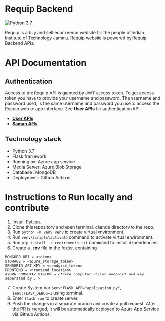 # Requip Backend
[![Python 3.7](https://img.shields.io/badge/python-3.7+-blue.svg)](https://www.python.org/downloads/release/python-370/)

Requip is a buy and sell ecommerce website for the people of Indian Institute of Technology Jammu. Requip website is powered by Requip Backend APIs.

# API Documentation

## Authentication
Access to the Requip API is granted by JWT access token. To get access token you have to provide your username and password. The username and password used, is the same username and password you use to access the Recuip web or app interface. See **User APIs** for authentication API

- **[User APIs](/docs/user.md)**
- **[Saman APIs](/docs/saman.md)**

## Technology stack

- Python 3.7
- Flask framework
- Running on: Azure app service
- Media Server: Azure Blob Storage
- Database : MongoDB
- Deployment : Github Actions
    
# Instructions to Run locally and contribute
1. Install [Python](https://www.python.org/downloads/).
2. Clone this repository and open terminal, change directory to the repo.
3. Run `python -m venv venv` to create virtual environment.
4. Run `venv\Scripts\activate` command to activate virtual environment.
5. Run `pip install -r reqirements.txt` command to install dependencies.
6. Create a **.env** file in the folder, containing

```
MONGODB_URI = <token>
STORAGE = <azure_storage_token>
SENDGRID_API_KEY = <sendgrid_token>
FRONTEND = <frontend_location>
AZURE_COMPUTER_VISION = <Azure computer vision endpoint and key seperated by ; >
```
7. Create System Var `$env:FLASK_APP="application.py"`, `$env:FLASK_DEBUG=1` using terminal.
8. Enter `flask run` to create server.
9. Push the changes in a separate branch and create a pull request. After the PR is merged, it will be automatically deployed to Azure App Service via Github Actions.
